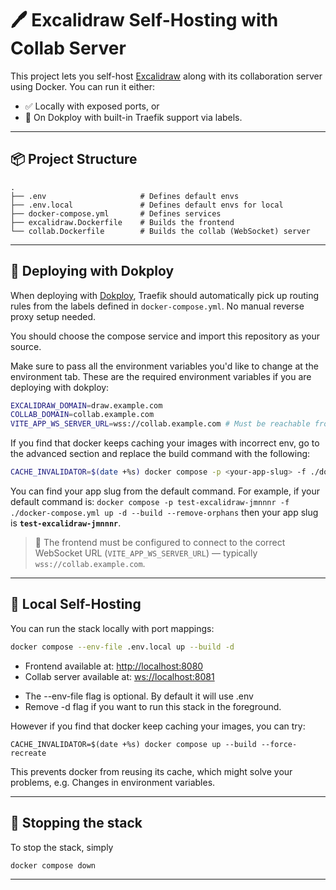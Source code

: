 # 🖊️ Excalidraw Self-Hosting with Collab Server

This project lets you self-host [Excalidraw](https://excalidraw.com/) along with its collaboration server using Docker. You can run it either:

* ✅ Locally with exposed ports, or
* 🚀 On Dokploy with built-in Traefik support via labels.

---

## 📦 Project Structure

```
.
├── .env                     # Defines default envs
├── .env.local               # Defines default envs for local
├── docker-compose.yml       # Defines services
├── excalidraw.Dockerfile    # Builds the frontend
└── collab.Dockerfile        # Builds the collab (WebSocket) server
```

---

## 🚀 Deploying with Dokploy

When deploying with [Dokploy](https://dokploy.com/), Traefik should automatically pick up routing rules from the labels defined in `docker-compose.yml`. No manual reverse proxy setup needed.

You should choose the compose service and import this repository as your source.

Make sure to pass all the environment variables you'd like to change at the environment tab. These are the required environment variables if you are deploying with dokploy:
```sh
EXCALIDRAW_DOMAIN=draw.example.com
COLLAB_DOMAIN=collab.example.com
VITE_APP_WS_SERVER_URL=wss://collab.example.com # Must be reachable from clients!!!
```

If you find that docker keeps caching your images with incorrect env, go to the advanced section and replace the build command with the following:
```sh
CACHE_INVALIDATOR=$(date +%s) docker compose -p <your-app-slug> -f ./docker-compose.yml up -d --build --remove-orphans --force-recreate
```
You can find your app slug from the default command. For example, if your default command is: `docker compose -p test-excalidraw-jmnnnr -f ./docker-compose.yml up -d --build --remove-orphans` then your app slug is **`test-excalidraw-jmnnnr`**.

> 🔁 The frontend must be configured to connect to the correct WebSocket URL (`VITE_APP_WS_SERVER_URL`) — typically `wss://collab.example.com`.

---

## 🧪 Local Self-Hosting

You can run the stack locally with port mappings:

```bash
docker compose --env-file .env.local up --build -d
```

* Frontend available at: [http://localhost:8080](http://localhost:8080)
* Collab server available at: [ws://localhost:8081](ws://localhost:8081)
- The --env-file flag is optional. By default it will use .env
- Remove -d flag if you want to run this stack in the foreground.

However if you find that docker keep caching your images, you can try:
```
CACHE_INVALIDATOR=$(date +%s) docker compose up --build --force-recreate
```
This prevents docker from reusing its cache, which might solve your problems, e.g. Changes in environment variables.

---

## 🧼 Stopping the stack
To stop the stack, simply
```bash
docker compose down
```
---
